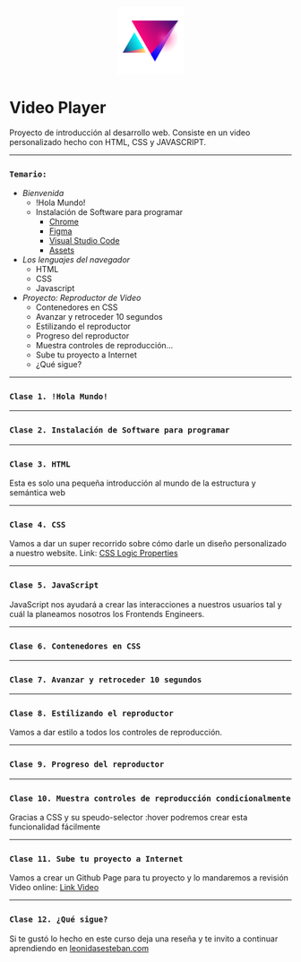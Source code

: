 <div align="center">
  <img  width="120px" src="https://raw.githubusercontent.com/no-te-rindas/logo/main/Logo/LeonidasEsteban-destello-envolvente-cuadrada.png" />
</div>



# Video Player


Proyecto de introducción al desarrollo web. Consiste en un video personalizado hecho con HTML, CSS y JAVASCRIPT.

---

### `Temario:`

- *Bienvenida*
  - !Hola Mundo!
  - Instalación de Software para programar
    - [Chrome](https://www.google.com/intl/es/chrome/)
    - [Figma](https://www.figma.com/downloads/)
    - [Visual Studio Code](https://code.visualstudio.com/)
    - [Assets](https://github.com/LeonidasEsteban/simple-video-player/blob/master/assets.zip)
- *Los lenguajes del navegador*
  - HTML
  - CSS
  - Javascript
- *Proyecto: Reproductor de Video*
  - Contenedores en CSS
  - Avanzar y retroceder 10 segundos
  - Estilizando el reproductor
  - Progreso del reproductor
  - Muestra controles de reproducción...
  - Sube tu proyecto a Internet
  - ¿Qué sigue?

---
### `Clase 1. !Hola Mundo!`
---
### `Clase 2. Instalación de Software para programar`
---
### `Clase 3. HTML`
Esta es solo una pequeña introducción al mundo de la estructura y semántica web

---

### `Clase 4. CSS`
Vamos a dar un super recorrido sobre cómo darle un diseño personalizado a nuestro website. Link: [CSS Logic Properties](https://css-tricks.com/css-logical-properties/)

---

### `Clase 5. JavaScript`
JavaScript nos ayudará a crear las interacciones a nuestros usuarios tal y cuál la planeamos nosotros los Frontends Engineers.

---
### `Clase 6. Contenedores en CSS`
---
### `Clase 7. Avanzar y retroceder 10 segundos`
---
### `Clase 8. Estilizando el reproductor`

Vamos a dar estilo a todos los controles de reproducción.

---
### `Clase 9. Progreso del reproductor`
---
### `Clase 10. Muestra controles de reproducción condicionalmente`

Gracias a CSS y su speudo-selector :hover podremos crear esta funcionalidad fácilmente

---
### `Clase 11. Sube tu proyecto a Internet`

Vamos a crear un Github Page para tu proyecto y lo mandaremos a revisión
Video online: [Link Video](https://media.w3.org/2010/05/sintel/trailer.mp4)

---
### `Clase 12. ¿Qué sigue?`

Si te gustó lo hecho en este curso deja una reseña y te invito a continuar aprendiendo en [leonidasesteban.com](https://leonidasesteban.com)



